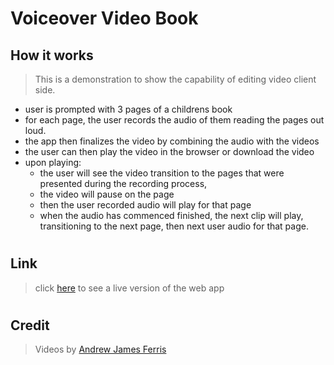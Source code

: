 # Voiceover Video Book

## How it works

> This is a demonstration to show the capability of editing video client side.

- user is prompted with 3 pages of a childrens book
- for each page, the user records the audio of them reading the pages out loud.
- the app then finalizes the video by combining the audio with the videos
- the user can then play the video in the browser or download the video
- upon playing:
  - the user will see the video transition to the pages that were presented during the recording process, 
  - the video will pause on the page
  - then the user recorded audio will play for that page
  - when the audio has commenced finished, the next clip will play, transitioning to the next page, then next user audio for that page.
#
## Link

>click [here](https://sad-kirch-12188b.netlify.app/) to see a live version of the web app

#
## Credit

>Videos by [Andrew James Ferris](https://www.accidentalmystic.space/)
